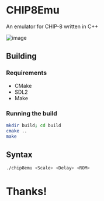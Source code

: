 # CHIP8Emu
An emulator for CHIP-8 written in C++

![image](https://github.com/compromyse/CHIP8Emu/assets/71056504/f87e9e73-f880-4d60-a61b-cdb40791211b)

## Building

### Requirements

* CMake
* SDL2
* Make

### Running the build

```sh
mkdir build; cd build
cmake ..
make
```

## Syntax
```sh
./chip8emu <Scale> <Delay> <ROM>
```

# Thanks!
